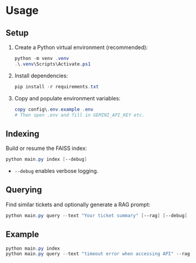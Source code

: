 # Usage

## Setup

1. Create a Python virtual environment (recommended):

   ```powershell
   python -m venv .venv
   .\.venv\Scripts\Activate.ps1
   ```

2. Install dependencies:

   ```powershell
   pip install -r requirements.txt
   ```

3. Copy and populate environment variables:

   ```powershell
   copy config\.env.example .env
   # Then open .env and fill in GEMINI_API_KEY etc.
   ```

## Indexing

Build or resume the FAISS index:

```powershell
python main.py index [--debug]
```

- `--debug` enables verbose logging.

## Querying

Find similar tickets and optionally generate a RAG prompt:

```powershell
python main.py query --text "Your ticket summary" [--rag] [--debug]
```

## Example

```powershell
python main.py index
python main.py query --text "timeout error when accessing API" --rag
```
